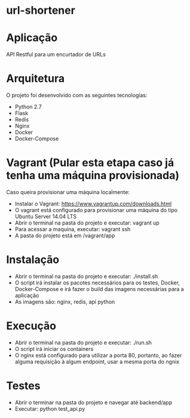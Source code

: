 # url-shortener

# Aplicação
API Restful para um encurtador de URLs

# Arquitetura
O projeto foi desenvolvido com as seguintes tecnologias:
* Python 2.7
* Flask
* Redis
* Nginx
* Docker
* Docker-Compose

# Vagrant (Pular esta etapa caso já tenha uma máquina provisionada)
Caso queira provisionar uma máquina localmente:
* Instalar o Vagrant: https://www.vagrantup.com/downloads.html
* O vagrant está configurado para provisionar uma máquina do tipo Ubuntu Server 14.04 LTS
* Abrir o terminal na pasta do projeto e executar: vagrant up
* Para acessar a maquina, executar: vagrant ssh
* A pasta do projeto está em /vagrant/app

# Instalação
* Abrir o terminal na pasta do projeto e executar: ./install.sh
* O script irá instalar os pacotes necessários para os testes, Docker, Docker-Compose e irá fazer o build das imagens necessárias para a aplicação
* As imagens são: nginx, redis, api python

# Execução
* Abrir o terminal na pasta do projeto e executar: ./run.sh
* O script irá iniciar os containers
* O nginx está configurado para utilizar a porta 80, portanto, ao fazer alguma requisição à algum endpoint, usar a mesma porta do ngnix

# Testes
* Abrir o terminar na pasta do projeto e navegar até backend/app
* Executar: python test_api.py


